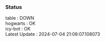 ### Status


table : DOWN  
hogwarts : OK  
icy-bot : OK  
Latest Update : 2024-07-04 21:08:07.108073
